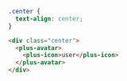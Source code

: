 ```css [style]
.center {
  text-align: center;
}
```

```html [template]
<div class="center">
  <plus-avatar>
    <plus-icon>user</plus-icon>
  </plus-avatar>
</div>
```

